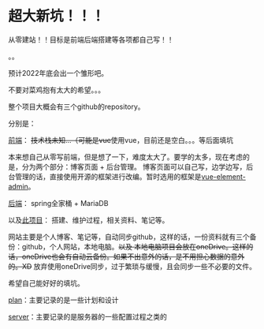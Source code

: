 # 超大新坑！！！

从零建站！！目标是前端后端搭建等各项都自己写！！

。。

预计2022年底会出一个雏形吧。

不要对菜鸡抱有太大的希望。。。

整个项目大概会有三个github的repository。

分别是：

[前端](https://github.com/kinwgze/blog_front)：
~~技术栈未知...（可能是vue~~使用vue，目前还是空白。。。等后面填坑

本来想自己从零写前端，但是想了一下，难度太大了。要学的太多，现在考虑的是，分为两个部分：博客页面 + 后台管理。
博客页面可以自己写，边学边写，后台管理的话，直接使用开源的框架进行改编。暂时选用的框架是[vue-element-admin](https://github.com/PanJiaChen/vue-element-admin)。

[后端](https://github.com/kinwgze/personal_blog_server)：
spring全家桶 + MariaDB

以及[此项目](https://github.com/kinwgze/build_website_from_zero)：
搭建、维护过程，相关资料、笔记等。

网站主要是个人博客、笔记等，自动同步github，这样的话，一份资料就有三个备份：github，个人网站，本地电脑。~~以及
本地电脑项目会放在oneDrive。这样的话，oneDrive也会有自动云备份。如果不出意外的话，是不用担心数据的意外的。XD~~
放弃使用oneDrive同步，过于繁琐与缓慢，且会同步一些不必要的文件。

希望自己能好好的填坑。

[plan](./plan)：主要记录的是一些计划和设计

[server](./server)：主要记录的是服务器的一些配置过程之类的